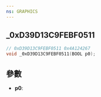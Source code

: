```yaml
---
ns: GRAPHICS
---
```

## _0xD39D13C9FEBF0511

```c
// 0xD39D13C9FEBF0511 0x4A124267
void _0xD39D13C9FEBF0511(BOOL p0);
```


## 參數
* **p0**: 

